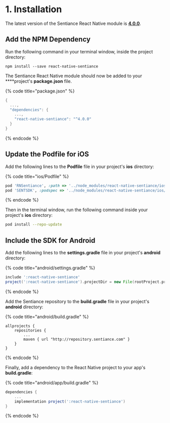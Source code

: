 # 1. Installation

The latest version of the Sentiance React Native module is [**4.0.0**](https://www.npmjs.com/package/react-native-sentiance).

## Add the NPM Dependency

Run the following command in your terminal window, inside the project directory:

```
npm install --save react-native-sentiance
```

The Sentiance React Native module should now be added to your ****project's **package.json** file.

{% code title="package.json" %}
```groovy
{
  ...,
  "dependencies": {
    ...,
    "react-native-sentiance": "^4.0.0"
  }
}
```
{% endcode %}

## Update the Podfile for iOS

Add the following lines to the **Podfile** file in your project's **ios** directory:

{% code title="ios/Podfile" %}
```ruby
pod 'RNSentiance', :path => '../node_modules/react-native-sentiance/ios/RNSentiance.podspec'
pod 'SENTSDK', :podspec => '../node_modules/react-native-sentiance/ios/SENTSDK.podspec'
```
{% endcode %}

Then in the terminal window, run the following command inside your project's **ios** directory:

```bash
pod install --repo-update
```

## Include the SDK for Android

Add the following lines to the **settings.gradle** file in your project's **android** directory:

{% code title="android/settings.gradle" %}
```groovy
include ':react-native-sentiance'
project(':react-native-sentiance').projectDir = new File(rootProject.projectDir, '../node_modules/react-native-sentiance/android')
```
{% endcode %}

Add the Sentiance repository to the **build.gradle** file in your project's **android** directory:

{% code title="android/build.gradle" %}
```
allprojects {
    repositories {
        ...
        maven { url "http://repository.sentiance.com" }
    }
}
```
{% endcode %}

Finally, add a dependency to the React Native project to your app's **build.gradle**:

{% code title="android/app/build.gradle" %}
```groovy
dependencies {
    ...
    implementation project(':react-native-sentiance')
}
```
{% endcode %}

